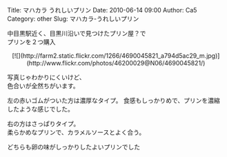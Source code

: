 Title: マハカラ うれしいプリン
Date: 2010-06-14 09:00
Author: Ca5
Category: other
Slug: マハカラ-うれしいプリン

中目黒駅近く、目黒川沿いで見つけたプリン屋？で  
プリンを２つ購入

<p>
<center>
[![](http://farm2.static.flickr.com/1266/4690045821_a794d5ac29_m.jpg)](http://www.flickr.com/photos/46200029@N06/4690045821/)

</center>
  
写真じゃわかりにくいけど、  
色合いが全然ちがいます。

</p>
左の赤いゴムがついた方は濃厚なタイプ。  
食感もしっかりめで、プリンを濃縮したような感じでした。

右の方はさっぱりタイプ。  
柔らかめなプリンで、カラメルソースとよく合う。

どちらも卵の味がしっかりしたよいプリンでした
